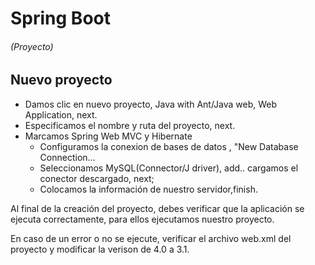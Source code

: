 # Spring Boot 
###### (Proyecto)

## Nuevo proyecto
- Damos clic en nuevo proyecto, Java with Ant/Java web, Web Application, next.
- Especificamos el nombre y ruta del proyecto, next.
- Marcamos Spring Web MVC y Hibernate
    - Configuramos la conexion de bases de datos , "New Database Connection...
    - Seleccionamos MySQL(Connector/J driver), add.. cargamos el conector descargado, next;
    - Colocamos la información de nuestro servidor,finish.
    
Al final de la creación del proyecto, debes verificar que la aplicación se ejecuta correctamente, para ellos ejecutamos nuestro proyecto.

En caso de un error o no se ejecute, verificar el archivo web.xml del proyecto y modificar la verison de 4.0 a 3.1.
   
